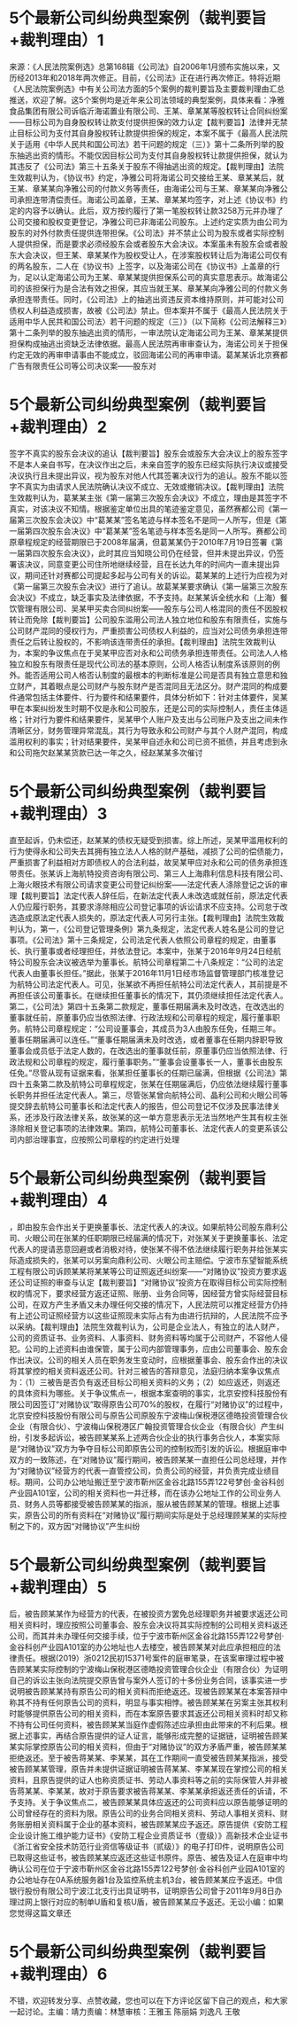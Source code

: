 # 5个最新公司纠纷典型案例（裁判要旨+裁判理由）1

来源：《人民法院案例选》总第168辑《公司法》自2006年1月颁布实施以来，又历经2013年和2018年两次修正。目前，《公司法》正在进行再次修正。特将近期《人民法院案例选》中有关公司法方面的5个案例的裁判要旨及主要裁判理由汇总推送，欢迎了解。这5个案例均是近年来公司法领域的典型案例，具体来看：净雅食品集团有限公司诉临沂海诺置业有限公司、王某、章某某等股权转让合同纠纷案——目标公司为自身股权转让款支付提供担保的效力认定【裁判要旨】法律并无禁止目标公司为支付其自身股权转让款提供担保的规定，本案不属于《最高人民法院关于适用《中华人民共和国公司法》若干问题的规定（三）》第十二条所列举的股东抽逃出资的情形。不能仅因目标公司为支付其自身股权转让款提供担保，就认为其违反了《公司法》第三十五条关于股东不得抽逃出资的规定。【裁判理由】法院生效裁判认为，《协议书》约定，净雅公司将海诺公司交接给王某、章某某后，就王某、章某某向净雅公司的付款义务等责任，由海诺公司与王某、章某某向净雅公司承担连带清偿责任。海诺公司盖章，王某、章某某均签字，对上述《协议书》约定的内容予以确认。此后，双方按约履行了第一笔股权转让款3258万元并办理了公司交接和股权变更登记，净雅公司已非海诺公司股东。上述约定实质为由公司为股东的对外付款责任提供连带担保。《公司法》并不禁止公司为股东或者实际控制人提供担保，而是要求必须经股东会或者股东大会决议。本案虽未有股东会或者股东大会决议，但王某、章某某作为股权受让人，在涉案股权转让后为海诺公司仅有的两名股东，二人在《协议书》上签字，以及海诺公司在《协议书》上盖章的行为，足以认定海诺公司为王某、章某某提供担保系公司的真实意思表示。故海诺公司的该担保行为是合法有效之担保，其应当就王某、章某某向净雅公司的付款义务承担连带责任。同时，《公司法》上的抽逃出资违反资本维持原则，并可能对公司债权人利益造成损害，故被《公司法》禁止。但本案并不属于《最高人民法院关于适用中华人民共和国公司法〉若干问题的规定（三）》（以下简称《公司法解释三》）第十二条列举的股东抽逃出资的情形，一审法院认定海诺公司为王某、章某某提供担保构成抽逃出资缺乏法律依据。最高人民法院再审审查认为，海诺公司关于担保约定无效的再审申请事由不能成立，驳回海诺公司的再审申请。葛某某诉北京赛都广告有限责任公司等公司决议案——股东对

# 5个最新公司纠纷典型案例（裁判要旨+裁判理由）2

签字不真实的股东会决议的追认【裁判要旨】股东会或股东大会决议上的股东签字不是本人亲自书写，在决议作出之后，未亲自签字的股东已经实际执行决议或接受决议执行且未提出异议，视为股东对他人代其签署决议行为的追认。股东不能以签字不真实为由请求人民法院确认决议不成立、无效或撤销决议。【裁判理由】法院生效裁判认为，葛某某主张《第一届第三次股东会决议》不成立，理由是其签字不真实，对该决议不知情。根据鉴定单位出具的笔迹鉴定意见，虽然赛都公司《第一届第三次股东会决议》中“葛某某”签名笔迹与样本签名不是同一人所写，但是《第一届第四次股东会决议》中“葛某某”签名笔迹与样本签名是同一人所写。赛都公司原章程规定的经营期限已于2008年届满，但葛某某仍于2010年7月19日签署《第一届第四次股东会决议》，此时其应当知晓公司仍在经营，但并未提出异议，仍签署该决议，同意变更公司住所地继续经营，且在长达九年的时间内一直未提出异议，期间还针对赛都公司提起多起与公司有关的诉讼。葛某某的上述行为应视为对《第一届第三次股东会决议》进行了追认。故葛某某要求确认《第一届第三次股东会决议》不成立，缺乏事实及法律依据，不予支持。赵某某诉全统水和（上海）餐饮管理有限公司、吴某甲买卖合同纠纷案——股东与公司人格混同的责任不因股权转让而免除【裁判要旨】公司股东滥用公司法人独立地位和股东有限责任，实施与公司财产混同的侵权行为，严重损害公司债权人利益的，应当对公司债务承担连带责任之后转让股权的，不影响该连带责任的承担。【裁判理由】法院生效裁判认为，本案的争议焦点在于吴某甲应否对永和公司债务承担连带责任。公司法人人格独立和股东有限责任是现代公司法的基本原则，公司人格否认制度系该原则的例外。能否适用公司人格否认制度的最根本的判断标准是公司是否具有独立意思和独立财产，其着眼点是公司财产与股东财产是否混同且无法区分。财产混同的构成要件通常包括主体要件、行为要件和结果要件，具体分析如下：针对主体要件，吴某甲在本案纠纷发生时期不仅是永和公司股东，还是公司的实际控制人，责任主体适格；针对行为要件和结果要件，吴某甲个人账户及支出与公司账户及支出之间未作清晰区分，财务管理异常混乱，其行为导致永和公司财产与其个人财产混同，构成滥用权利的事实；针对结果要件，吴某甲自述永和公司已资不抵债，并且考虑到永和公司拖欠赵某某货款已达一年之久，经赵某某多次催讨

# 5个最新公司纠纷典型案例（裁判要旨+裁判理由）3

直至起诉，仍未偿还，赵某某的债权无疑受到损害。综上所述，吴某甲滥用权利的行为使得永和公司失去其拥有独立法人人格的财产基础，减损了公司的偿债能力，严重损害了利益相对方即债权人的合法利益，故吴某甲应对永和公司的债务承担连带责任。张某诉上海航特投资咨询有限公司、第三人上海鼎利信息科技有限公司、上海火眼技术有限公司请求变更公司登记纠纷案——法定代表人涤除登记之诉的审理【裁判要旨】法定代表人辞任后，在新法定代表人未改选或就任前，原法定代表人仍应履行职务，其要求涤除相应公司登记事项的诉讼请求不应支持。公司怠于改选造成原法定代表人损失的，原法定代表人可另行主张。【裁判理由】法院生效裁判认为，第一，《公司登记管理条例》第九条规定，法定代表人姓名是公司的登记事项。《公司法》第十三条规定，公司法定代表人依照公司章程的规定，由董事长、执行董事或者经理担任，并依法登记。本案中，张某于2016年9月24日经航特公司股东会决议被选举为董事长。航特公司章程第二十八条规定：“公司的法定代表人由董事长担任。”据此，张某于2016年11月1日经市场监督管理部门核准登记为航特公司法定代表人。可见，张某欲不再担任航特公司法定代表人，其前提是不再担任该公司董事长。在继续担任董事长的情况下，其仍须继续担任法定代表人。第二，《公司法》第四十五条第二款规定，董事任期届满未及时改选，在改选出的董事就任前，原董事仍应当依照法律、行政法规和公司章程的规定，履行董事职务。航特公司章程规定：“公司设董事会，其成员为3人由股东任免，任期三年。董事任期届满可以连任。”“董事任期届满未及时改选，或者董事在任期内辞职导致董事会成员低于法定人数的，在改选出的董事就任前，原董事仍应当依照法律、行政法规和公司章程的规定，履行董事职务。”“董事会设董事长一人，董事长由股东任免。”尽管从现有证据来看，张某担任董事长的任期已届满，但根据《公司法》第四十五条第二款及航特公司章程规定，张某在任期届满后，仍应依法继续履行董事长职务并担任法定代表人。第三，尽管张某曾向航特公司、晶利公司和火眼公司等提交辞去航特公司董事长和法定代表人的报告，但公司登记不仅涉及民事法律关系，还涉及行政法律关系，故张某的这一单方意思表示无法当然地产生其有权主张涤除相关登记事项的法律效果。第四，航特公司董事长、法定代表人的变更系该公司内部治理事宜，应按照公司章程的约定进行处理

# 5个最新公司纠纷典型案例（裁判要旨+裁判理由）4

，即由股东会作出关于更换董事长、法定代表人的决议。如果航特公司股东鼎利公司、火眼公司在张某的任职期限已经届满的情况下，对张某关于更换董事长、法定代表人的提请恶意回避或者消极对待，使张某不得不依法继续履行职务并给张某实际造成损失的，张某可以另案向鼎利公司、火眼公司主赔偿。宁波市东望智能系统工程有限公司诉顾某某将某某等公司证照返还纠纷案——“对赌协议”投资方要求返还公司证照的审查与认定【裁判要旨】“对赌协议”投资方在取得目标公司实际控制权的情况下，要求经营方返还证照、账册、业务合同等，因经营方曾实际经营目标公司，在双方产生矛盾又未办理任何交接的情况下，人民法院可以推定经营方仍持有上述公司证照经营方以这些证照现未实际占有为由进行抗辩的，人民法院不应予以采纳。【裁判理由】法院生效裁判认为，公司是企业法人，有独立的法人财产，公司的资质证书、业务资料、人事资料、财务资料等均属于公司财产，不容他人侵犯。公司的上述资料由谁保管，属于公司内部管理事务，应由公司董事会、股东会作出决议。公司的相关人员在职务发生变动时，应根据董事会、股东会作出的决议将其掌控的相关资料返还公司。针对三被告的答辩意见，法庭归纳本案争议焦点为：（1）三被告是否负有返还目标公司相关资料的义务；（2）如应返还，则返还的具体资料为哪些。关于争议焦点一，根据本案查明的事实，北京安控科技股份有限公司因签订“对赌协议”取得原告公司70%的股权，在履行“对赌协议”的过程中，北京安控科技股份有限公司与原告公司原股东宁波梅山保税港区德皓投资管理合伙企业（有限合伙）、宁波梅山保税港区广翰投资管理合伙企业（有限合伙）产生纠纷，引发多起诉讼，被告顾某某系上述两合伙企业的执行事务合伙人，本案实际是“对赌协议”双方为争夺目标公司即原告公司的控制权而引发的诉讼。根据庭审中双方的一致陈述，在“对赌协议”履行期间，被告顾某某一直担任公司总经理，并作为“对赌协议”经营方的代表一直管控公司，负责公司的经营，并负责完成业绩目标。期间，公司办公地址搬迁至宁波市靳州区金谷北路155弄122号梦创·金谷科创产业园A101室，公司的相关资料也一并迁移，而在该办公地址工作的公司业务人员、财务人员等都接受被告顾某某的指派，服从被告顾某某的管理。根据上述事实，原告公司的所有资料在“对赌协议”履行期间实际是处于总经理顾某某的实际控制之下的，双方因“对赌协议”产生纠纷

# 5个最新公司纠纷典型案例（裁判要旨+裁判理由）5

后，被告顾某某作为经营方的代表，在被投资方罢免总经理职务并被要求返还公司相关资料时，理应按照公司董事会、股东会决议将其实际控制的公司相关资料返还公司，而其并未办理任何交接手续，位于宁波市靳州区金谷北路155弄122号梦创·金谷科创产业园A101室的办公地址也人去楼空，被告顾某某对此应承担相应的法律责任。根据(2019）浙0212民初15371号案件的庭审笔录，在该案审理过程中被告顾某某实际控制的宁波梅山保税港区德皓投资管理合伙企业（有限合伙）为证明自己的诉讼主张向法院提交原告曾与案外人签订的十多份业务合同，该事实进一步说明被告顾某某持有原告公司的相关资料而拒绝返还。现被告顾某某在本案答辩中称其不持有任何原告公司的资料，明显与事实相悖。被告顾某某在另案主张其权利时能够提供原告公司的相关资料，而在本案原告要求其返还公司相关资料时却又称不持有公司任何资料，被告顾某某当庭作虚假陈述应承担由此带来的不利后果。根据上述事实，再结合原告提供的证人证言，能够形成完整的证据链，证明被告顾某某实际掌控原告公司的相关资料，但由于“对赌协议”的双方矛盾严重，被告顾某某拒绝返还。至于被告蒋某某、李某某，其在工作期间一直受被告顾某某指派，接受被告顾某某管理，原告并未提供证据证明被告蒋某某、李某某现在掌控公司的相关资料，且原告提供的证人也称资质证书、劳动人事资料等之前的实际保管人并非被告蒋某某、李某某，故对于原告要求被告蒋某某、李某某承担返还责任的诉请，不予支持。关于争议焦点二，被告顾某某具体应返还的公司资料应以原告能够证明的公司曾经存在的资料为限。原告公司的业务合同相关资料、劳动人事相关资料、财务账册相关资料属于企业的基本资料，被告顾某某应予返还。原告提供《安防工程企业设计施工维护能力证书》《安防工程企业资质证书（壹级）》高新技术企业证书《浙江省安全技术防范行业资信等级证书（贰级）》的电子打印件，说明原告公司已取得这些证书，被告顾某某应返还这些证书原件。原告、被告及证人在庭审中均确认公司在位于宁波市靳州区金谷北路155弄122号梦创·金谷科创产业园A101室的办公地址存在0A系统服务器1台及监控系统主机3台，被告顾某某应予返还。中信银行股份有限公司宁波江北支行出具证明书，证明原告公司曾于2011年9月8日办理过网上银行对应的制单U盾和复核U盾，被告顾某某应予返还。无讼小编：如果您觉得这篇文章还

# 5个最新公司纠纷典型案例（裁判要旨+裁判理由）6

不错，欢迎转发分享、点赞收藏，您也可以在下方评论区留下自己的观点，和大家一起讨论。主编：靖力责编：林慧审核：王雅玉 陈丽娟 刘逸凡 王敬

